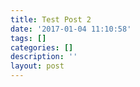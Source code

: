 ```yaml
---
title: Test Post 2
date: '2017-01-04 11:10:58'
tags: []
categories: []
description: ''
layout: post
---
```


